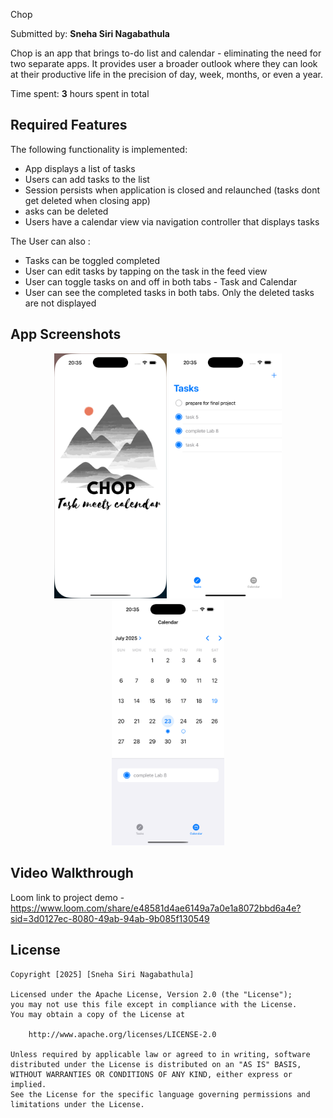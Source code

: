 Chop

Submitted by: **Sneha Siri Nagabathula**

Chop is an app that brings to-do list and calendar - eliminating the need for two separate apps. It provides user a broader outlook where they can look at their productive 
life in the precision of day, week, months, or even a year.

Time spent: **3** hours spent in total

## Required Features

The following functionality is implemented:

- App displays a list of tasks
- Users can add tasks to the list
-  Session persists when application is closed and relaunched (tasks dont get deleted when closing app) 
-  asks can be deleted
-  Users have a calendar view via navigation controller that displays tasks	


The User can also : 
-  Tasks can be toggled completed
-  User can edit tasks by tapping on the task in the feed view
-  User can toggle tasks on  and off in both tabs - Task and Calendar
-  User can see the completed tasks in both tabs. Only the deleted tasks are not displayed

## App Screenshots

<div align="center">
  <img src="./sim1.png" alt="Home" width="180">
  <img src="./sim2.png" alt="Profile" width="180">
  <img src="./sim3.png" alt="Settings" width="180">
</div>


## Video Walkthrough

Loom link to project demo - https://www.loom.com/share/e48581d4ae6149a7a0e1a8072bbd6a4e?sid=3d0127ec-8080-49ab-94ab-9b085f130549 



## License

    Copyright [2025] [Sneha Siri Nagabathula]

    Licensed under the Apache License, Version 2.0 (the "License");
    you may not use this file except in compliance with the License.
    You may obtain a copy of the License at

        http://www.apache.org/licenses/LICENSE-2.0

    Unless required by applicable law or agreed to in writing, software
    distributed under the License is distributed on an "AS IS" BASIS,
    WITHOUT WARRANTIES OR CONDITIONS OF ANY KIND, either express or implied.
    See the License for the specific language governing permissions and
    limitations under the License.
